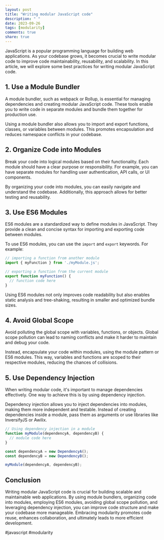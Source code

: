 ```yaml
---
layout: post
title: "Writing modular JavaScript code"
description: " "
date: 2023-09-26
tags: [modularity]
comments: true
share: true
---
```


JavaScript is a popular programming language for building web applications. As your codebase grows, it becomes crucial to write modular code to improve code maintainability, reusability, and scalability. In this article, we will explore some best practices for writing modular JavaScript code.

## 1. Use a Module Bundler

A module bundler, such as webpack or Rollup, is essential for managing dependencies and creating modular JavaScript code. These tools enable you to write code in separate modules and bundle them together for production use.

Using a module bundler also allows you to import and export functions, classes, or variables between modules. This promotes encapsulation and reduces namespace conflicts in your codebase.

## 2. Organize Code into Modules

Break your code into logical modules based on their functionality. Each module should have a clear purpose or responsibility. For example, you can have separate modules for handling user authentication, API calls, or UI components.

By organizing your code into modules, you can easily navigate and understand the codebase. Additionally, this approach allows for better testing and reusability.

## 3. Use ES6 Modules

ES6 modules are a standardized way to define modules in JavaScript. They provide a clean and concise syntax for importing and exporting code between modules.

To use ES6 modules, you can use the `import` and `export` keywords. For example:

```javascript
// importing a function from another module
import { myFunction } from './myModule.js';

// exporting a function from the current module
export function myFunction() {
  // function code here
}
```

Using ES6 modules not only improves code readability but also enables static analysis and tree-shaking, resulting in smaller and optimized bundle sizes.

## 4. Avoid Global Scope

Avoid polluting the global scope with variables, functions, or objects. Global scope pollution can lead to naming conflicts and make it harder to maintain and debug your code.

Instead, encapsulate your code within modules, using the module pattern or ES6 modules. This way, variables and functions are scoped to their respective modules, reducing the chances of collisions.

## 5. Use Dependency Injection

When writing modular code, it's important to manage dependencies effectively. One way to achieve this is by using dependency injection.

Dependency injection allows you to inject dependencies into modules, making them more independent and testable. Instead of creating dependencies inside a module, pass them as arguments or use libraries like InversifyJS or Awilix.

```javascript
// Using dependency injection in a module
function myModule(dependencyA, dependencyB) {
  // module code here
}

const dependencyA = new DependencyA();
const dependencyB = new DependencyB();

myModule(dependencyA, dependencyB);
```

## Conclusion

Writing modular JavaScript code is crucial for building scalable and maintainable web applications. By using module bundlers, organizing code into modules, employing ES6 modules, avoiding global scope pollution, and leveraging dependency injection, you can improve code structure and make your codebase more manageable. Embracing modularity promotes code reuse, enhances collaboration, and ultimately leads to more efficient development.

#javascript #modularity